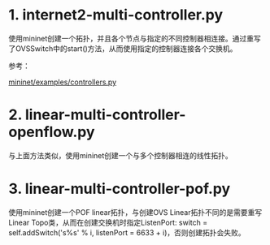 # 1. internet2-multi-controller.py

使用mininet创建一个拓扑，并且各个节点与指定的不同控制器相连接。通过重写了OVSSwitch中的start()方法，从而使用指定的控制器连接各个交换机。

参考：

[mininet/examples/controllers.py](https://github.com/mininet/mininet/blob/master/examples/controllers.py)

# 2. linear-multi-controller-openflow.py
与上面方法类似，使用mininet创建一个与多个控制器相连的线性拓扑。
# 3. linear-multi-controller-pof.py

使用mininet创建一个POF linear拓扑，与创建OVS Linear拓扑不同的是需要重写Linear
Topo类，从而在创建交换机时指定ListenPort: switch = self.addSwitch('s%s' % i, listenPort = 6633 + i)，否则创建拓扑会失败。

